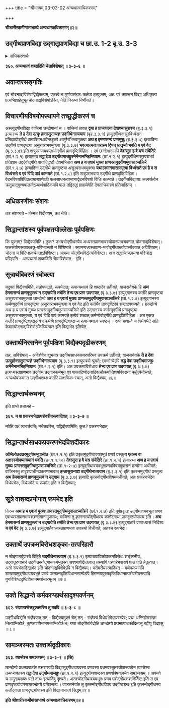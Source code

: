 +++
title = "श्रीभाष्यम् 03-03-02 अन्यथात्वाधिकरणम्"

+++


**श्रीशारीरकमीमांसाभाष्ये अन्यथात्वाधिकरणम्॥२॥**

## उद्गीथप्राणविद्या उद्गातृप्राणविद्या च छा.उ. 1-2 बृ.उ. 3-3

<details><summary>अधिकरणार्थः</summary>

वाजसनेयक-छान्दोग्यगतयोः उद्गीथविद्ययोर्नानात्वम्
</details>

**३६०. अन्यथात्वं शब्दादिति चेन्नाविशेषात् ॥ ३–३–६ ॥**

## अवान्तरसङ्गतिः

एवं चोदनाद्यविशेषाद्विद्यैकत्वम्, एकत्वे च गुणोपसंहारः कर्तव्य इत्युक्तम्; अतः परं काश्चन विद्या अधिकृत्य प्रत्यभिज्ञाहेतुभूतचोदनाद्यविशेषोऽस्ति, नेति निरूप्य निर्णीयते।

## विचारणीयविषयोपस्थापने तच्छुद्धीकरणं च

अस्त्युद्गीथविद्या वाजिनां छन्दोगानां च । वाजिनां तावत् **द्वया ह प्राजापत्या देवाश्चासुराश्च** (बृ.३.३.१) इत्यारभ्य **ते ह देवा ऊचुः हन्तासुरान्यज्ञ उद्गीथेनात्ययाम** (बृह.३.३.१) इत्युद्गीथेनासुरविध्वंसनं प्रतिज्ञायोद्गीथे वागादिमनःपर्यन्तदृष्टौ असुरैरभिभवमुक्त्वा **अथ ह इममासन्यं प्राणमूचुः** (बृ.३.३.७) इत्यादिना उद्गीथे प्राणदृष्ट्या असुरपराभवमुक्त्वा (बृ.३.३.७)
**भवत्यात्मना परास्य द्विषन् भ्रातृव्यो भवति य एवं वेद** (बृ.३.३.७) इति शत्रुपराजयफलायोद्गीथे प्राणदृष्टिर्विहिता । एवं छन्दोगानामपि **देवासुरा ह वै यत्र संयेतिरे** (छां.१.२.१) इत्यारभ्य **तद्ध देवा उद्गीथमाजह्रुरनेनैनानभिहनिष्यामः** (छां.१.२.१) इत्युद्गीथेनासुरपराभवं प्रतिज्ञाय तद्वदेवोद्गीथे वागादिदृष्टौ दोषमभिधाय **अथ ह य एवायं मुख्यः प्राणस्तमुद्गीथमुपासाञ्चक्रिरे** (छां.१.२.७) इत्यादिना उद्गीथे प्राणदृष्ट्या असुरपराभवमुक्त्वा
**यथाऽश्मानमाखणमृत्वा विध्वंसते एवं है व स विध्वंसते य एवं विदि पापं कामयते** (छां.१.२.८) इति शत्रुपराभवाय उद्गीथे प्राणदृष्टिर्विहिता। वेदनविषयविधिप्रत्ययाश्रवणेऽपि फलसाधनत्वश्रवणाद्वेदनविषयो विधिः कल्प्यते। उद्गीथविद्यायाः क्रत्वर्थत्वेन क्रतुसाद्गुण्यफलत्वेऽप्यार्थवादिकमपि फलं तद्विरुद्धं ग्राह्यमेवेति देवताधिकरणे प्रतिपादितम् ।

## अधिकरणीयः संशयः

तत्र संशय्यते – किमत्र विद्यैक्यम्, उत नेति।

## सिद्धान्तांशस्य पूर्वपक्षतयोल्लेखः पूर्वपक्षिणः

किं युक्तम्? विद्यैक्यमिति। कुतः? उभयत्रोद्गीथस्यैव अध्यस्तप्राणभावस्योपास्यत्वश्रवणात् चोदनाद्यविशेषात्। फलसंयोगस्तावच्छत्रु-परिभवरूपो न विशिष्यते। रूपमप्यध्यस्तप्राण-भावोद्गीथाख्योपास्यैक्यात् अविशिष्टम्। चोदना च विदिधात्वर्थगताऽविशिष्टा। आख्या चोद्गीथविद्येत्यविशिष्टा। अत्र राद्धान्तिच्छायया परिचोद्य परिहरति – अन्यथात्वं शब्दादिति चेन्नाविशेषात् – इति।

## सूत्रार्थविवरणं स्वोक्त्या

यदुक्तं विद्यैक्यमिति, तन्नोपपद्यते, रूपभेदात्; रूपान्यथात्वं हि शब्दादेव प्रतीयते; वाजसनेयके हि **अथ हेममासन्यं प्राणमूचुस्त्वं न उद्गायेति तथेति तेभ्य एष प्राण उदगायत्** (बृ.३.३.७) इत्युद्गानस्य कर्तरि प्राणदृष्ट्या असुरपराभवमुक्त्वा छान्दोग्ये **अथ ह य एवायं मुख्यः प्राणस्तमुद्गीथमुपासाञ्चक्रिरे** (छां.१.२.७) इत्युद्गानस्य कर्मण्युद्गीथे प्राणदृष्ट्या असुरपराभवमुक्त्वा य एवं वेद इति कर्तर्येव प्राणदृष्टिरेवं शब्दादवगम्यते । छान्दोग्ये अथ ह य एवायं मुख्यः प्राणस्तमुद्गीथमुपासाञ्चक्रिरे इति उद्गानस्य कर्मण्युद्गीथे प्राणदृष्ट्या असुरपराभवमुक्त्वा, य एवं विदि पापं कामयते इत्येवं शब्दात् कर्मण्येवोद्गीथे प्राणदृष्टिर्विहिता। अत एकत्र कर्तरि प्राणदृष्टिशब्दादन्यत्र कर्मणि प्राणदृष्टिशब्दाच्च रूपान्यथात्वं स्पष्टम् । रूपान्यथात्वे च विधेयभेदे सति केवलचोदनाद्यविशेषोऽकिञ्चित्कर इति विद्याभेद इतिचेत् –

## उक्तार्थनिरसनेन पूर्वपक्षिणा विद्यैक्यदृढीकरणम्

तन्न, अविशेषात् – अविशेषेण ह्युभयत्र उद्गीथसाधनकपरपरिभव उपक्रमे प्रतीयते; वाजसनेयके **ते ह देवा ऊचुर्हान्तासुरान्यज्ञे उद्गीथेनात्ययाम** (बृ.३.३.१) इत्युपक्रमे श्रूयते; छान्दोग्येऽपि **तद्ध देवा उद्गीथमाजह्रुः अनेनैनानभिहनिष्यामः** (छा.१.२.१) इति। अत उपक्रमाविरोधाय **तेभ्य एष प्राण उदगायत्** (बृ.३.३.७) इत्यध्यस्तप्राणभाव उद्गीथ उद्गानकर्मभूत एव पाकादिष्वोदनादिवत्सौकर्यातिशयविवक्षया कर्तृत्वेनोच्यते; अन्यथोपक्रमगत उद्गीथशब्दः कर्तरि लाक्षणिकः स्यात्, अतो विद्यैक्यम् ॥६॥

## सिद्धान्तार्थकथनम्

इति प्राप्ते प्रचक्ष्महे –

**३६१. न वा प्रकरणभेदात्परोवरीयस्त्वादिवत् ॥ ३–३–७ ॥**

नवेति पक्षं व्यावर्तयति; नचैतदस्ति, यद्विद्यैक्यमिति; कुतः? प्रकरणभेदात्

## सिद्धान्तार्थसाधकप्रकरणभेदविशदीकारः

**ओमित्येतदक्षरमुद्गीथमुपासीत** (छा.१.१.१) इति प्रकृतमुद्गीथावयवभूतं प्रणवं प्रस्तुत्य **एतस्य वा अक्षरस्योपव्याख्यानं भवति** (छा.१.१.१०) **देवासुरा ह वै यत्र संयेतिरे** (छा.१.२.१) इत्यारभ्य **अथ ह य एवायं मुख्यः प्राणस्तमुद्गीथमुपासाञ्चक्रिरे** (छा.१-२-७) इत्युद्गीथावयवभूतप्रणवविषयमुपासनं छन्दोगा अधीयते; वाजिनस्तु तादृशप्राचीनप्रकरणाभावात् **हन्तासुरान्यज्ञ उद्गीथेनात्ययाम** (बृ.३.३.१) इति कृत्स्नमुद्गीथं प्रस्तुत्य **अथ हेममासन्यं प्राणमूचुस्त्वं न उद्गाय** (बृ.३.३.७) इत्यादि कृत्स्नोद्गीथविषयमधीयते; अतः प्रकरणभेदेन विधेयभेदः, विधेयभेदे च रूपभेद इति न विद्यैक्यम्;

## सूत्रे वाशब्दप्रयोगात् रूपभेद इति

किञ्च **अथ ह य एवायं मुख्यः प्राणस्तमुद्गीथमुपासाञ्चक्रिरे** (छां.१.२.७) इति पूर्वप्रकृतः उद्गीथावयवभूतः प्रणव एवाध्यस्तप्राणभावश्छन्दोगानामुपास्यः; वाजिनां तु कृत्स्नस्योद्गीथस्य कर्तोद्गाथा प्राणदृष्ट्योपास्य इति। **अथ हेममासन्यं प्राणमूचुस्त्वं न उद्गायेति तथेति तेभ्य एष प्राण उदगायत्** (बृ.३.३.७) इत्युद्गातरि प्राणाध्यासं निर्दिश्य **य एवं वेद** (बृ.३.३.७) इत्युद्गातैवाध्यस्तप्राणभाव उपास्यो विधीयते; अतश्च रूपभेदः।

## उक्तार्थे उपक्रमविरोधशङ्का-तत्परिहारौ

न चोद्गातर्युपास्ये विहिते **उद्गीथेनात्ययाम** (बृ.३.३.१) इत्याख्यायिकोपक्रमविरोधः शङ्कनीयः, उद्गातुरुपासने उद्गीतस्योद्गानकर्मभूतस्य अवश्यापेक्षितत्वात् तस्यापि परपरिभवाख्यं फलं प्रति हेतुत्वात्। अतो रूपभेदाद्विद्याभेद इति चोदनाद्यविशेषेऽपि न विद्यैक्यम्। परोवरीयस्त्वादिवत् – यथैकस्यामपि शाखायामुद्गीथावयवभूते प्रणवे परमात्मदृष्टिविधानसाम्येऽपि हिरण्मयपुरुषदृष्टिविधानात्परोवरीयस्त्वादि गुणविशिष्टदृष्टिविधानमर्थान्तरभूतम् ॥७॥

## उक्ते सिद्धान्ते कर्मकाण्डार्थसादृश्यवर्णनम्

**३६२. संज्ञातश्चेत्तदुक्तमस्ति तु तदपि ॥ ३–३–८ ॥**

उद्गीथविद्येति संज्ञैक्यात् तत् – विद्यैक्यमुक्तं चेत् तत् – संज्ञैक्यं विधेयभेदेऽप्यस्त्येव; यथा अग्निहोत्रसंज्ञा नित्याग्निहोत्रे, कुण्डपायिनामयनाग्निहोत्रे च; यथा चोद्गीथविद्येति छान्दोग्ये प्रथमप्रपाठकोदितासु बह्वीषु विद्यासु ॥ ८॥

## सामञ्जस्यतः उक्तार्थदृढीकारः

**३६३. व्याप्तेश्च समञ्जसम् ॥ ३–३–९ ॥ (सि)**

छान्दोग्ये प्रथमप्रपाठके उत्तरास्वपि विद्यासूद्गीथावयवस्य प्रणवस्य प्रथमप्रस्तुतस्योपास्यत्वेन व्याप्तेश्च तन्मध्यगतस्य **तद्ध देवा उद्गीथमाजह्रुः** (छा.१.२.१) इत्युद्गीथशब्दस्य प्रणवविषयत्वमेव समञ्जसम् । अवयवे च समुदायशब्दः पटो दग्धः इत्यादिषु दृश्यते। अतश्चोद्गीथावयवभूतः प्रणव एवोद्गीथशब्दनिर्दिष्ट इति स एव प्राणदृष्ट्योपास्यश्छान्दोग्ये प्रतिपत्तव्यः। वाजसनेयके तु कृत्स्नोद्गीथविषय उद्गीथशब्द इति कृत्स्नोद्गीथस्य कर्तोद्गाता प्राणदृष्ट्योपास्य इति विद्यानानात्वं सिद्धम्॥९॥

**इति श्रीशारीरकमीमांसाभाष्ये अन्यथात्वाधिकरणम्॥२॥**



